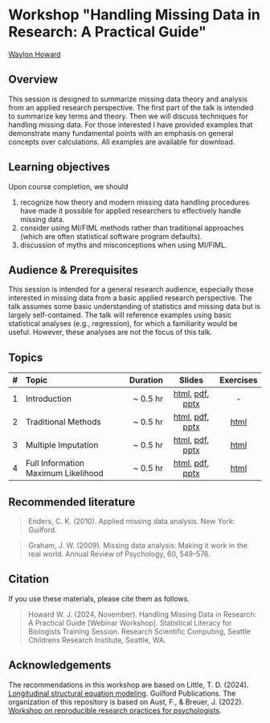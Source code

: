 # Workshop "Handling Missing Data in Research: A Practical Guide"

[Waylon Howard](https://wwwaylon.github.io/)

## Overview

This session is designed to summarize missing data theory and analysis from an applied research perspective. The first part of the talk is intended to summarize key terms and theory. Then we will discuss techniques for handling missing data. For those interested I have provided examples that demonstrate many fundamental points with an emphasis on general concepts over calculations. All examples are available for download.

## Learning objectives

Upon course completion, we should

1. recognize how theory and modern missing data handling procedures have made it possible for applied researchers to effectively handle missing data.
2. consider using MI/FIML methods rather than traditional approaches (which are often statistical software program defaults). 
3. discussion of myths and misconceptions when using MI/FIML. 

## Audience & Prerequisites

This session is intended for a general research audience, especially those interested in missing data from a basic applied research perspective. The talk assumes some basic understanding of statistics and missing data but is largely self-contained. The talk will reference examples using basic statistical analyses (e.g., regression), for which a familiarity would be useful. However, these analyses are not the focus of this talk. 

## Topics 

| # | Topic | Duration | Slides | Exercises |
| -: | :-------------- | ----: | :---: | :--: |
| 1 | Introduction | ~ 0.5 hr | [html](https://github.com/wwwaylon/mi-2024/raw/f5cab53261a5121407b9da44431130b3f16cd58f/slides/1-intro.html), [pdf](https://github.com/wwwaylon/mi-2024/raw/f5cab53261a5121407b9da44431130b3f16cd58f/slides/1-intro.pdf), [pptx](https://github.com/wwwaylon/mi-2024/raw/f5cab53261a5121407b9da44431130b3f16cd58f/slides/1-intro.pptx) | - | 
| 2 | Traditional Methods | ~ 0.5 hr | [html](https://github.com/wwwaylon/mi-2024/raw/73e9d7373e7d50ac058484ad887750af69c6d6c4/slides/2-traditional.html), [pdf](https://github.com/wwwaylon/mi-2024/raw/73e9d7373e7d50ac058484ad887750af69c6d6c4/slides/2-traditional.pdf), [pptx](https://github.com/wwwaylon/mi-2024/raw/73e9d7373e7d50ac058484ad887750af69c6d6c4/slides/2-traditional.pptx) | [html](https://github.com/wwwaylon/mi-2024/raw/1e16eb6324ac9c44125135946a1a77843ebe126e/exercises/2_traditional_questions_solution.html) |
| 3 | Multiple Imputation | ~ 0.5 hr | [html](https://github.com/wwwaylon/mi-2024/raw/73e9d7373e7d50ac058484ad887750af69c6d6c4/slides/3-mi.html), [pdf](https://github.com/wwwaylon/mi-2024/raw/73e9d7373e7d50ac058484ad887750af69c6d6c4/slides/3-mi.pdf), [pptx](https://github.com/wwwaylon/mi-2024/raw/73e9d7373e7d50ac058484ad887750af69c6d6c4/slides/3-mi.pptx) | [html](https://github.com/wwwaylon/mi-2024/raw/1e16eb6324ac9c44125135946a1a77843ebe126e/exercises/3_mi_questions_solution.html) | 
| 4 | Full Information Maximum Likelihood | ~ 0.5 hr | [html](https://github.com/wwwaylon/mi-2024/raw/1e16eb6324ac9c44125135946a1a77843ebe126e/slides/4-fiml.html), [pdf](https://github.com/wwwaylon/mi-2024/raw/1e16eb6324ac9c44125135946a1a77843ebe126e/slides/4-fiml.pdf), [pptx](https://github.com/wwwaylon/mi-2024/raw/1e16eb6324ac9c44125135946a1a77843ebe126e/slides/4-fiml.pptx) | [html](https://github.com/wwwaylon/mi-2024/raw/1e16eb6324ac9c44125135946a1a77843ebe126e/exercises/4_fiml_questions_solution.html) | 

## Recommended literature

> Enders, C. K. (2010). Applied missing data analysis. New York: Guilford.

> Graham, J. W. (2009). Missing data analysis: Making it work in the real world. Annual Review of Psychology, 60, 549-576.

## Citation

If you use these materials, please cite them as follows.

> Howard W. J. (2024, November). Handling Missing Data in Research: A Practical Guide [Webinar Workshop]. Statistical Literacy for Biologists Training Session. Research Scientific Computing, Seattle Childrens Research Institute, Seattle, WA. 

## Acknowledgements

The recommendations in this workshop are based on Little, T. D. (2024). [Longitudinal structural equation modeling](https://www.guilford.com/books/Longitudinal-Structural-Equation-Modeling/Todd-Little/9781462553143?srsltid=AfmBOopku7SPRR6ZMBzRytjCQ8Jb3wwnO2llYo2c6CB3fiPIe9GwyW1B). Guilford Publications. The organization of this repository is based on Aust, F., & Breuer, J. (2022). [Workshop on reproducible research practices for psychologists](https://github.com/crsh/reproducible-research-practices-workshop). 
